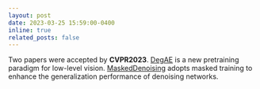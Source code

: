 ```yaml
---
layout: post
date: 2023-03-25 15:59:00-0400
inline: true
related_posts: false
---
```


Two papers were accepted by **CVPR2023**. [DegAE](https://github.com/lyh-18/DegAE_DegradationAutoencoder) is a new pretraining paradigm for low-level vision. [MaskedDenoising](https://github.com/haoyuc/MaskedDenoising) adopts masked training to enhance the generalization performance of denoising networks.